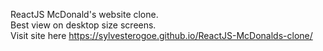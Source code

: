 ReactJS McDonald's website clone.\
Best view on desktop size screens.\
Visit site here https://sylvesterogoe.github.io/ReactJS-McDonalds-clone/

